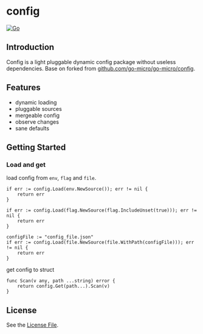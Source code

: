 # config

[![Go](https://github.com/AWaterColorPen/config/actions/workflows/go.yml/badge.svg)](https://github.com/AWaterColorPen/config/actions/workflows/go.yml)

## Introduction

Config is a light pluggable dynamic config package without useless dependencies.
Base on forked from [github.com/go-micro/go-micro/config](https://github.com/go-micro/go-micro/tree/master/config).

## Features

- dynamic loading
- pluggable sources
- mergeable config
- observe changes
- sane defaults

## Getting Started

### Load and get

load config from `env`, `flag` and `file`.

```golang
if err := config.Load(env.NewSource()); err != nil {
    return err
}

if err := config.Load(flag.NewSource(flag.IncludeUnset(true))); err != nil {
    return err
}

configFile := "config_file.json"
if err := config.Load(file.NewSource(file.WithPath(configFile))); err != nil {
    return err
}
```

get config to struct

```golang
func Scan(v any, path ...string) error {
    return config.Get(path...).Scan(v)
}
```

## License

See the [License File](./LICENSE).
